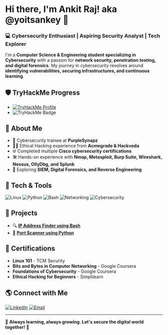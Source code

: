 
<!---
yoitsankey/yoitsankey is a ✨ special ✨ repository because its `README.md` (this file) appears on your GitHub profile.
You can click the Preview link to take a look at your changes.
--->
# Hi there, I'm Ankit Raj! aka @yoitsankey 👋

### 💻 Cybersecurity Enthusiast | Aspiring Security Analyst | Tech Explorer

I'm a **Computer Science & Engineering student specializing in Cybersecurity** with a passion for **network security, penetration testing, and digital forensics**. My journey in cybersecurity revolves around **identifying vulnerabilities, securing infrastructures, and continuous learning**.

## 🛡️ TryHackMe Progress
- [![TryHackMe Profile](https://img.shields.io/badge/TryHackMe-Profile-red?logo=tryhackme)](https://tryhackme.com/p/yoitsankey)  
- ![TryHackMe Badge](https://tryhackme-badges.s3.amazonaws.com/yoitsankey.png?nocache=20250810)



## 🚀 About Me
- 🔐 Cybersecurity trainee at **PurpleSynapz**
- 🏴‍☠️ Ethical Hacking experience from **Acmegrade & Hackveda**
- 🌐 Completed multiple **Cisco cybersecurity certifications**
- 🛠️ Hands-on experience with **Nmap, Metasploit, Burp Suite, Wireshark, Nessus, OllyDbg, and Splunk**
- 🎯 Exploring **SIEM, Digital Forensics, and Reverse Engineering**

## 🔧 Tech & Tools
![Linux](https://img.shields.io/badge/Linux-000?style=for-the-badge&logo=linux&logoColor=white)
![Python](https://img.shields.io/badge/Python-3776AB?style=for-the-badge&logo=python&logoColor=white)
![Bash](https://img.shields.io/badge/Bash_Scripting-4EAA25?style=for-the-badge&logo=gnu-bash&logoColor=white)
![Networking](https://img.shields.io/badge/Networking-FF6F00?style=for-the-badge&logo=cisco&logoColor=white)
![Cybersecurity](https://img.shields.io/badge/Cybersecurity-800080?style=for-the-badge&logo=security&logoColor=white)

## 📌 Projects
- 🔍 [**IP Address Finder using Bash**](https://github.com/yoitsankey/Linux_WorkSpace/blob/master/Bash_Scripting/ipextractor.sh)
- 🔎 [**Port Scanner using Python**](https://github.com/yoitsankey/Linux_WorkSpace/blob/master/Python_Script/port_scanner.py)

## 📜 Certifications
- **Linux 101** - TCM Security
- **Bits and Bytes in Computer Networking** - Google Coursera
- **Foundations of Cybersecurity** - Google Coursera
- **Ethical Hacking for Beginners** - Simplilearn

## 🌎 Connect with Me
[![LinkedIn](https://img.shields.io/badge/LinkedIn-0077B5?style=for-the-badge&logo=linkedin&logoColor=white)](https://linkedin.com/in/yoitsankey)
[![Email](https://img.shields.io/badge/Email-D14836?style=for-the-badge&logo=gmail&logoColor=white)](mailto:ankitrjrkn@gmail.com)

---
🚀 **Always learning, always growing. Let's secure the digital world together!** 🔐
